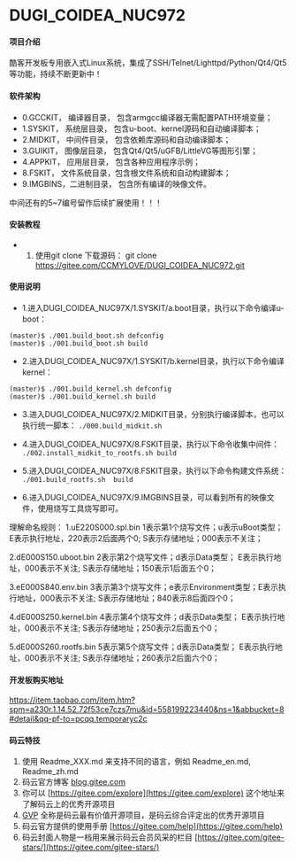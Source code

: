 # DUGI_COIDEA_NUC972

#### 项目介绍
酷客开发板专用嵌入式Linux系统，集成了SSH/Telnet/Lighttpd/Python/Qt4/Qt5等功能，持续不断更新中！


#### 软件架构

- 0.GCCKIT， 编译器目录，  包含armgcc编译器无需配置PATH环境变量；
- 1.SYSKIT， 系统层目录，  包含u-boot、kernel源码和自动编译脚本；
- 2.MIDKIT， 中间件目录，  包含依赖库源码和自动编译脚本；
- 3.GUIKIT， 图像层目录，  包含Qt4/Qt5/uGFB/LittleVG等图形引擎；
- 4.APPKIT， 应用层目录，  包含各种应用程序示例；
- 8.FSKIT，  文件系统目录，包含根文件系统和自动构建脚本；
- 9.IMGBINS，二进制目录，  包含所有编译的映像文件。
 
中间还有的5~7编号留作后续扩展使用！！！

#### 安装教程

- 1. 使用git clone 下载源码：
git clone https://gitee.com/CCMYLOVE/DUGI_COIDEA_NUC972.git

#### 使用说明

- 1.进入DUGI_COIDEA_NUC97X/1.SYSKIT/a.boot目录，执行以下命令编译u-boot：

```
(master)$ ./001.build_boot.sh defconfig
(master)$ ./001.build_boot.sh build
```


- 2.进入DUGI_COIDEA_NUC97X/1.SYSKIT/b.kernel目录，执行以下命令编译kernel：

```
(master)$ ./001.build_kernel.sh defconfig
(master)$ ./001.build_kernel.sh build
```


- 3.进入DUGI_COIDEA_NUC97X/2.MIDKIT目录，分别执行编译脚本，也可以执行统一脚本：
`./000.build_midkit.sh`

- 4.进入DUGI_COIDEA_NUC97X/8.FSKIT目录，执行以下命令收集中间件：
`./002.install_midkit_to_rootfs.sh build`

- 5.进入DUGI_COIDEA_NUC97X/8.FSKIT目录，执行以下命令构建文件系统：
`./001.build_rootfs.sh  build`

- 6.进入DUGI_COIDEA_NUC97X/9.IMGBINS目录，可以看到所有的映像文件，使用烧写工具烧写即可。

理解命名规则：
1.uE220S000.spl.bin
1表示第1个烧写文件；u表示uBoot类型；      E表示执行地址，220表示2后面两个0; S表示存储地址；000表示不关注；

2.dE000S150.uboot.bin
2表示第2个烧写文件；d表示Data类型；       E表示执行地址，000表示不关注;     S表示存储地址；150表示1后面五个0；

3.eE000S840.env.bin
3表示第3个烧写文件；e表示Environment类型；E表示执行地址，000表示不关注;     S表示存储地址；840表示8后面四个0；

4.dE000S250.kernel.bin
4表示第4个烧写文件；d表示Data类型；       E表示执行地址，000表示不关注;     S表示存储地址；250表示2后面五个0；

5.dE000S260.rootfs.bin
5表示第5个烧写文件；d表示Data类型；       E表示执行地址，000表示不关注;     S表示存储地址；260表示2后面六个0；

#### 开发板购买地址
https://item.taobao.com/item.htm?spm=a230r.1.14.52.72f53ce7czs7mu&id=558199223440&ns=1&abbucket=8#detail&qq-pf-to=pcqq.temporaryc2c


#### 码云特技

1. 使用 Readme\_XXX.md 来支持不同的语言，例如 Readme\_en.md, Readme\_zh.md
2. 码云官方博客 [blog.gitee.com](https://blog.gitee.com)
3. 你可以 [https://gitee.com/explore](https://gitee.com/explore) 这个地址来了解码云上的优秀开源项目
4. [GVP](https://gitee.com/gvp) 全称是码云最有价值开源项目，是码云综合评定出的优秀开源项目
5. 码云官方提供的使用手册 [https://gitee.com/help](https://gitee.com/help)
6. 码云封面人物是一档用来展示码云会员风采的栏目 [https://gitee.com/gitee-stars/](https://gitee.com/gitee-stars/)
